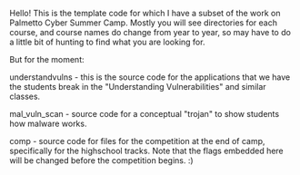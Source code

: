 Hello! This is the template code for which I have a subset of the work on Palmetto Cyber Summer Camp. 
Mostly you will see directories for each course, and course names do change from year to year, so may have to do a little bit of hunting to find what you are looking for.

But for the moment:

understandvulns - this is the source code for the applications that we have the students break in the "Understanding Vulnerabilities" and similar classes.

mal_vuln_scan - source code for a conceptual "trojan" to show students how malware works.

comp - source code for files for the competition at the end of camp, specifically for the highschool tracks. Note that the flags embedded here will be changed before the competition begins. :)
